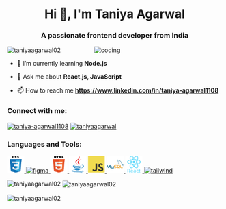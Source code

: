 
<h1 align="center">Hi 👋, I'm Taniya Agarwal</h1>
<h3 align="center">A passionate frontend developer from India</h3>
<img align="right" alt="coding" width="300" src="https://media2.giphy.com/media/ua7vVw9awZKWwLSYpW/giphy.gif?cid=6c09b952deua3o73vcfcrsakwx1ibo90cjjolkrs8pjntq7e&ep=v1_internal_gif_by_id&rid=giphy.gif&ct=g" />


<p align="left"> <img src="https://komarev.com/ghpvc/?username=taniyaagarwal02&label=Profile%20views&color=0e75b6&style=flat" alt="taniyaagarwal02" /> </p>

- 🌱 I’m currently learning **Node.js**

- 💬 Ask me about **React.js, JavaScript**

- 📫 How to reach me **https://www.linkedin.com/in/taniya-agarwal1108**

<h3 align="left">Connect with me:</h3>
<p align="left">
<a href="https://linkedin.com/in/taniya-agarwal1108" target="blank"><img align="center" src="https://raw.githubusercontent.com/rahuldkjain/github-profile-readme-generator/master/src/images/icons/Social/linked-in-alt.svg" alt="taniya-agarwal1108" height="30" width="40" /></a>
<a href="https://www.leetcode.com/taniyaagarwal" target="blank"><img align="center" src="https://raw.githubusercontent.com/rahuldkjain/github-profile-readme-generator/master/src/images/icons/Social/leet-code.svg" alt="taniyaagarwal" height="30" width="40" /></a>
</p>

<h3 align="left">Languages and Tools:</h3>
<p align="left"> <a href="https://www.w3schools.com/css/" target="_blank" rel="noreferrer"> <img src="https://raw.githubusercontent.com/devicons/devicon/master/icons/css3/css3-original-wordmark.svg" alt="css3" width="40" height="40"/> </a> <a href="https://www.figma.com/" target="_blank" rel="noreferrer"> <img src="https://www.vectorlogo.zone/logos/figma/figma-icon.svg" alt="figma" width="40" height="40"/> </a> <a href="https://www.w3.org/html/" target="_blank" rel="noreferrer"> <img src="https://raw.githubusercontent.com/devicons/devicon/master/icons/html5/html5-original-wordmark.svg" alt="html5" width="40" height="40"/> </a> <a href="https://www.java.com" target="_blank" rel="noreferrer"> <img src="https://raw.githubusercontent.com/devicons/devicon/master/icons/java/java-original.svg" alt="java" width="40" height="40"/> </a> <a href="https://developer.mozilla.org/en-US/docs/Web/JavaScript" target="_blank" rel="noreferrer"> <img src="https://raw.githubusercontent.com/devicons/devicon/master/icons/javascript/javascript-original.svg" alt="javascript" width="40" height="40"/> </a> <a href="https://www.mysql.com/" target="_blank" rel="noreferrer"> <img src="https://raw.githubusercontent.com/devicons/devicon/master/icons/mysql/mysql-original-wordmark.svg" alt="mysql" width="40" height="40"/> </a> <a href="https://reactjs.org/" target="_blank" rel="noreferrer"> <img src="https://raw.githubusercontent.com/devicons/devicon/master/icons/react/react-original-wordmark.svg" alt="react" width="40" height="40"/> </a> <a href="https://tailwindcss.com/" target="_blank" rel="noreferrer"> <img src="https://www.vectorlogo.zone/logos/tailwindcss/tailwindcss-icon.svg" alt="tailwind" width="40" height="40"/> </a> </p>

<p><img align="left" src="https://github-readme-stats.vercel.app/api/top-langs?username=taniyaagarwal02&show_icons=true&locale=en&layout=compact" alt="taniyaagarwal02" /></p>

<p>&nbsp;<img align="center" src="https://github-readme-stats.vercel.app/api?username=taniyaagarwal02&show_icons=true&locale=en" alt="taniyaagarwal02" /></p>

<p><img align="center" src="https://github-readme-streak-stats.herokuapp.com/?user=taniyaagarwal02&" alt="taniyaagarwal02" /></p>
